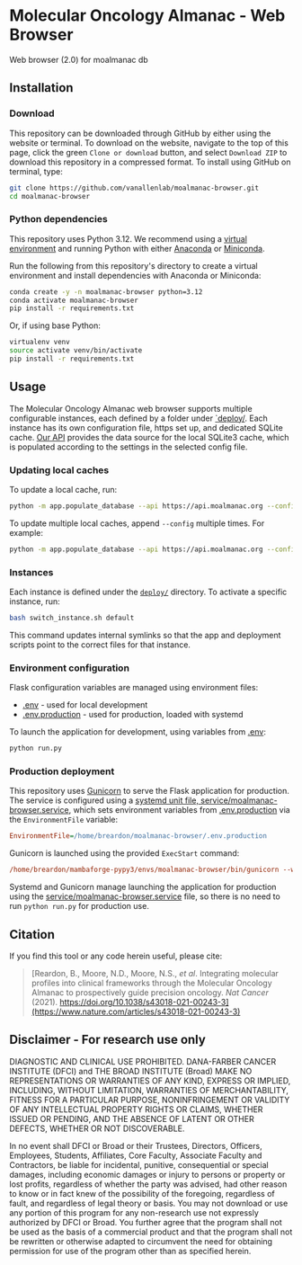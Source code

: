 # Molecular Oncology Almanac - Web Browser
Web browser (2.0) for moalmanac db

## Installation 
### Download
This repository can be downloaded through GitHub by either using the website or terminal. To download on the website, navigate to the top of this page, click the green `Clone or download` button, and select `Download ZIP` to download this repository in a compressed format. To install using GitHub on terminal, type:
```bash
git clone https://github.com/vanallenlab/moalmanac-browser.git
cd moalmanac-browser
```

### Python dependencies
This repository uses Python 3.12. We recommend using a [virtual environment](https://docs.python.org/3/tutorial/venv.html) and running Python with either [Anaconda](https://www.anaconda.com/download/) or [Miniconda](https://conda.io/miniconda.html). 

Run the following from this repository's directory to create a virtual environment and install dependencies with Anaconda or Miniconda:
```bash
conda create -y -n moalmanac-browser python=3.12
conda activate moalmanac-browser
pip install -r requirements.txt
```

Or, if using base Python: 
```bash
virtualenv venv
source activate venv/bin/activate
pip install -r requirements.txt
```

## Usage
The Molecular Oncology Almanac web browser supports multiple configurable instances, each defined by a folder under [`deploy/](deploy). Each instance has its own configuration file, https set up, and dedicated SQLite cache. [Our API](https://github.com/vanallenlab/moalmanac-api) provides the data source for the local SQLite3 cache, which is populated according to the settings in the selected config file.

### Updating local caches
To update a local cache, run:
```bash
python -m app.populate_database --api https://api.moalmanac.org --config config/default.ini --drop-tables
```

To update multiple local caches, append `--config` multiple times. For example:
```bash
python -m app.populate_database --api https://api.moalmanac.org --config deploy/default/config.ini --config deploy/ie/config.ini --drop-tables
```

### Instances
Each instance is defined under the [`deploy/`](deploy) directory. To activate a specific instance, run:
```bash
bash switch_instance.sh default
```

This command updates internal symlinks so that the app and deployment scripts point to the correct files for that instance.

### Environment configuration
Flask configuration variables are managed using environment files:

- [.env](.env) - used for local development
- [.env.production](.env.production) - used for production, loaded with systemd 

To launch the application for development, using variables from [.env](.env):
```bash
python run.py
```

### Production deployment
This repository uses [Gunicorn](https://gunicorn.org) to serve the Flask application for production. The service is configured using a [systemd unit file, service/moalmanac-browser.service](service/moalmanac-browser.service), which sets environment variables from [.env.production](.env.production) via the `EnvironmentFile` variable:
```ini
EnvironmentFile=/home/breardon/moalmanac-browser/.env.production
```
Gunicorn is launched using the provided `ExecStart` command:
```ini
/home/breardon/mambaforge-pypy3/envs/moalmanac-browser/bin/gunicorn --workers 5 --bind unix:moalmanac-browser.sock -m 007 run:app
```
Systemd and Gunicorn manage launching the application for production using the [service/moalmanac-browser.service](service/moalmanac-browser.service) file, so there is no need to run `python run.py` for production use.

## Citation
If you find this tool or any code herein useful, please cite:  
> [Reardon, B., Moore, N.D., Moore, N.S., *et al*. Integrating molecular profiles into clinical frameworks through the Molecular Oncology Almanac to prospectively guide precision oncology. *Nat Cancer* (2021). https://doi.org/10.1038/s43018-021-00243-3](https://www.nature.com/articles/s43018-021-00243-3)

## Disclaimer - For research use only
DIAGNOSTIC AND CLINICAL USE PROHIBITED. DANA-FARBER CANCER INSTITUTE (DFCI) and THE BROAD INSTITUTE (Broad) MAKE NO REPRESENTATIONS OR WARRANTIES OF ANY KIND, EXPRESS OR IMPLIED, INCLUDING, WITHOUT LIMITATION, WARRANTIES OF MERCHANTABILITY, FITNESS FOR A PARTICULAR PURPOSE, NONINFRINGEMENT OR VALIDITY OF ANY INTELLECTUAL PROPERTY RIGHTS OR CLAIMS, WHETHER ISSUED OR PENDING, AND THE ABSENCE OF LATENT OR OTHER DEFECTS, WHETHER OR NOT DISCOVERABLE.

In no event shall DFCI or Broad or their Trustees, Directors, Officers, Employees, Students, Affiliates, Core Faculty, Associate Faculty and Contractors, be liable for incidental, punitive, consequential or special damages, including economic damages or injury to persons or property or lost profits, regardless of whether the party was advised, had other reason to know or in fact knew of the possibility of the foregoing, regardless of fault, and regardless of legal theory or basis. You may not download or use any portion of this program for any non-research use not expressly authorized by DFCI or Broad. You further agree that the program shall not be used as the basis of a commercial product and that the program shall not be rewritten or otherwise adapted to circumvent the need for obtaining permission for use of the program other than as specified herein.
